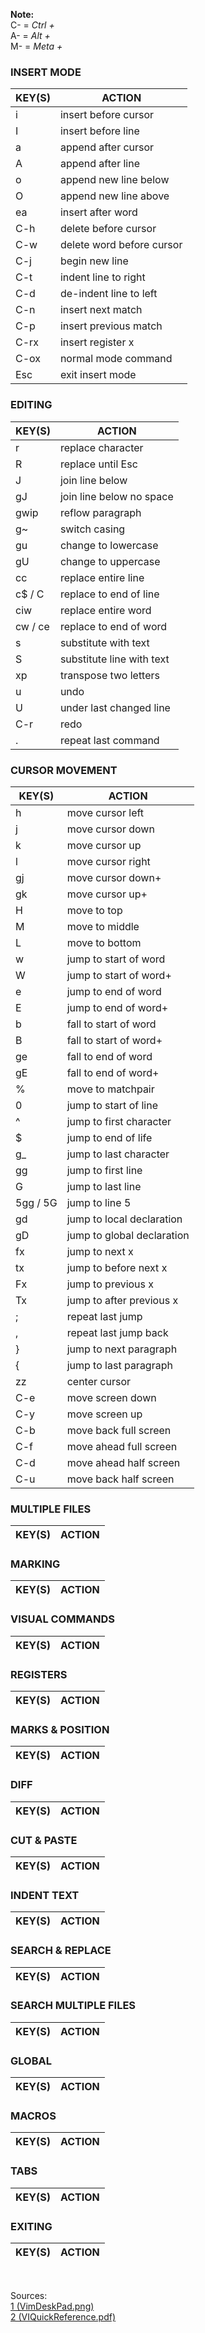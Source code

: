 **Note:** <br />
C- = *Ctrl +* <br />
A- = *Alt +* <br />
M- = *Meta +* <br />

### INSERT MODE
| KEY(S) | ACTION |
| ------ | ------ |
| i | insert before cursor |
| I | insert before line |
| a | append after cursor |
| A | append after line |
| o | append new line below |
| O | append new line above |
| ea | insert after word |
| C-h | delete before cursor |
| C-w | delete word before cursor |
| C-j | begin new line |
| C-t | indent line to right |
| C-d | de-indent line to left |
| C-n | insert next match |
| C-p | insert previous match |
| C-rx | insert register x |
| C-ox | normal mode command |
| Esc | exit insert mode |

### EDITING
| KEY(S) | ACTION |
| ------ | ------ |
| r | replace character |
| R | replace until Esc |
| J | join line below |
| gJ | join line below no space |
| gwip | reflow paragraph |
| g~ | switch casing |
| gu | change to lowercase |
| gU | change to uppercase |
| cc | replace entire line |
| c$ / C | replace to end of line
| ciw | replace entire word |
| cw / ce | replace to end of word |
| s | substitute with text |
| S | substitute line with text |
| xp | transpose two letters |
| u | undo |
| U | under last changed line |
| C-r | redo |
| . | repeat last command |

### CURSOR MOVEMENT
| KEY(S) | ACTION |
| ------ | ------ |
| h | move cursor left |
| j | move cursor down |
| k | move cursor up |
| l | move cursor right |
| gj | move cursor down+ |
| gk | move cursor up+ |
| H | move to top |
| M | move to middle |
| L | move to bottom |
| w | jump to start of word |
| W | jump to start of word+ |
| e | jump to end of word |
| E | jump to end of word+ |
| b | fall to start of word |
| B | fall to start of word+ |
| ge | fall to end of word |
| gE | fall to end of word+ |
| % | move to matchpair |
| 0 | jump to start of line |
| ^ | jump to first character |
| $ | jump to end of life |
| g_ | jump to last character |
| gg | jump to first line |
| G | jump to last line |
| 5gg / 5G | jump to line 5 |
| gd | jump to local declaration |
| gD | jump to global declaration |
| fx | jump to next x |
| tx | jump to before next x |
| Fx | jump to previous x |
| Tx | jump to after previous x |
| ; | repeat last jump |
| , | repeat last jump back |
| } | jump to next paragraph |
| { | jump to last paragraph |
| zz | center cursor |
| C-e | move screen down |
| C-y | move screen up |
| C-b | move back full screen |
| C-f | move ahead full screen |
| C-d | move ahead half screen |
| C-u | move back half screen |

### MULTIPLE FILES
| KEY(S) | ACTION |
| ------ | ------ |

### MARKING
| KEY(S) | ACTION |
| ------ | ------ |

### VISUAL COMMANDS
| KEY(S) | ACTION |
| ------ | ------ |

### REGISTERS
| KEY(S) | ACTION |
| ------ | ------ |

### MARKS & POSITION
| KEY(S) | ACTION |
| ------ | ------ |

### DIFF
| KEY(S) | ACTION |
| ------ | ------ |

### CUT & PASTE
| KEY(S) | ACTION |
| ------ | ------ |

### INDENT TEXT
| KEY(S) | ACTION |
| ------ | ------ |

### SEARCH & REPLACE
| KEY(S) | ACTION |
| ------ | ------ | 

### SEARCH MULTIPLE FILES
| KEY(S) | ACTION |
| ------ | ------ |

### GLOBAL
| KEY(S) | ACTION |
| ------ | ------ |

### MACROS
| KEY(S) | ACTION |
| ------ | ------ |

### TABS
| KEY(S) | ACTION |
| ------ | ------ |

### EXITING
| KEY(S) | ACTION |
| ------ | ------ |

<br />

Sources: <br />
[1 (VimDeskPad.png)](https://www.reddit.com/r/linux/comments/1cqdwm2/i_dont_think_i_ever_shared_my_vim_cheatsheet_desk/) <br />
[2 (VIQuickReference.pdf)](https://www.mpaoli.net/~michael/unix/vi/summary.pdf) <br />